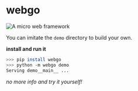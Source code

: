 # webgo

<img style="float: left;" src="https://img.shields.io/badge/pypi-0.1-green">

A micro web framework

You can imitate the `demo` directory to build your own.

**install and run it**

~~~bash
>>> pip install webgo
>>> python -m webgo demo
Serving demo__main__ ...
~~~

*no more info and try it yourself!*
